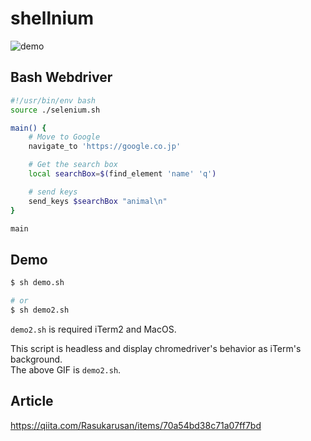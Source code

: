 # shellnium

![demo](https://user-images.githubusercontent.com/17779386/85990922-aacbd080-ba2d-11ea-8e88-cc9b79075b31.gif)

## Bash Webdriver

```sh
#!/usr/bin/env bash
source ./selenium.sh

main() {
    # Move to Google
    navigate_to 'https://google.co.jp'

    # Get the search box
    local searchBox=$(find_element 'name' 'q')

    # send keys
    send_keys $searchBox "animal\n"
}

main
```

## Demo

```sh
$ sh demo.sh

# or
$ sh demo2.sh
```

`demo2.sh` is required iTerm2 and MacOS.

This script is headless and display chromedriver's behavior as iTerm's background.  
The above GIF is `demo2.sh`.

## Article

https://qiita.com/Rasukarusan/items/70a54bd38c71a07ff7bd
